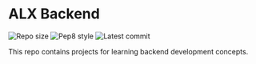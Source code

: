 # ALX Backend

![Repo size](https://img.shields.io/github/repo-size/franklinobasy/alx-backend)
![Pep8 style](https://img.shields.io/badge/PEP8-style%20guide-purple?style=round-square)
![Latest commit](https://img.shields.io/github/last-commit/franklinobasy/alx-backend/master?style=round-square)

This repo contains projects for learning backend development concepts.
